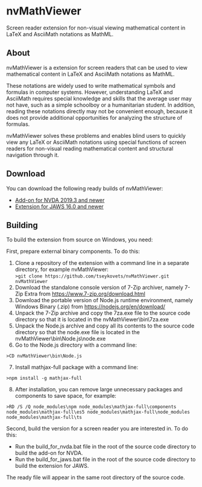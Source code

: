 # nvMathViewer
Screen reader extension for non-visual viewing mathematical content in LaTeX and AsciiMath notations as MathML.

## About
nvMathViewer is a extension for screen readers that can be used to view mathematical content in LaTeX and AsciiMath notations as MathML.

These notations are widely used to write mathematical symbols and formulas in computer systems.
However, understanding LaTeX and AsciiMath requires special knowledge and skills that the average user may not have, such as a simple schoolboy or a humanitarian student.
In addition, reading these notations directly may not be convenient enough, because it does not provide additional opportunities for analyzing the structure of formulas.

nvMathViewer solves these problems and enables blind users to quickly view any LaTeX or AsciiMath notations using special functions of screen readers for non-visual reading mathematical content and structural navigation through it.

## Download
You can download the following ready builds of nvMathViewer:

* [Add-on for NVDA 2019.3 and newer](https://tseykovets.ru/download/nvda/nvMathViewer.nvda-addon)
* [Extension for JAWS 16.0 and newer](https://tseykovets.ru/download/jaws/nvMathViewer.zip)

## Building
To build the extension from source on Windows, you need:

First, prepare external binary components. To do this:

1. Clone a repository  of the extension with a command line in a separate directory, for example nvMathViewer:  
```>git clone https://github.com/tseykovets/nvMathViewer.git nvMathViewer```
2. Download the standalone console version of 7-Zip archiver, namely  7-Zip Extra from <https://www.7-zip.org/download.html>
3. Download the portable version of Node.js runtime environment, namely Windows Binary (.zip) from <https://nodejs.org/en/download/>
4. Unpack the 7-Zip archive and copy the 7za.exe file to the source code directory so that it is located in the nvMathViewer\bin\7za.exe
5. Unpack the Node.js archive and copy all its contents to the source code directory so that the node.exe file is located in the nvMathViewer\bin\Node.js\node.exe
6. Go to the Node.js directory with a command line:  
```
>CD nvMathViewer\bin\Node.js
```
7. Install mathjax-full package with a command line:  
```
>npm install -g mathjax-full
```
8. After installation, you can remove large  unnecessary packages and components to save space, for example:  
```
>RD /S /Q node_modules\npm node_modules\mathjax-full\components node_modules\mathjax-full\es5 node_modules\mathjax-full\node_modules node_modules\mathjax-full\ts
```

Second, build the version for a screen reader you are interested in. To do this:

* Run the build_for_nvda.bat file in the root of the source code directory to build the add-on for NVDA.
* Run the build_for_jaws.bat file in the root of the source code directory to build the extension for JAWS.

The ready file will appear in the same root directory of the source code.
